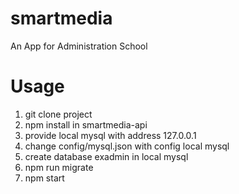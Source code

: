 # smartmedia
An App for Administration School

# Usage
1. git clone project
2. npm install in smartmedia-api
3. provide local mysql with address 127.0.0.1
4. change config/mysql.json with config local mysql
5. create database exadmin in local mysql
6. npm run migrate
7. npm start
